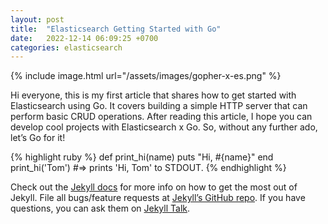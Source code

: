 ```yaml
---
layout: post
title:  "Elasticsearch Getting Started with Go"
date:   2022-12-14 06:09:25 +0700
categories: elasticsearch
---
```


{% include image.html url="/assets/images/gopher-x-es.png" %} 


Hi everyone, this is my first article that shares how to get started with Elasticsearch using Go. It covers building a simple HTTP server that can perform basic CRUD operations. After reading this article, I hope you can develop cool projects with Elasticsearch x Go. So, without any further ado, let’s Go for it!

{% highlight ruby %}
def print_hi(name)
  puts "Hi, #{name}"
end
print_hi('Tom')
#=> prints 'Hi, Tom' to STDOUT.
{% endhighlight %}

Check out the [Jekyll docs][jekyll-docs] for more info on how to get the most out of Jekyll. File all bugs/feature requests at [Jekyll’s GitHub repo][jekyll-gh]. If you have questions, you can ask them on [Jekyll Talk][jekyll-talk].

[jekyll-docs]: https://jekyllrb.com/docs/home
[jekyll-gh]:   https://github.com/jekyll/jekyll
[jekyll-talk]: https://talk.jekyllrb.com/
